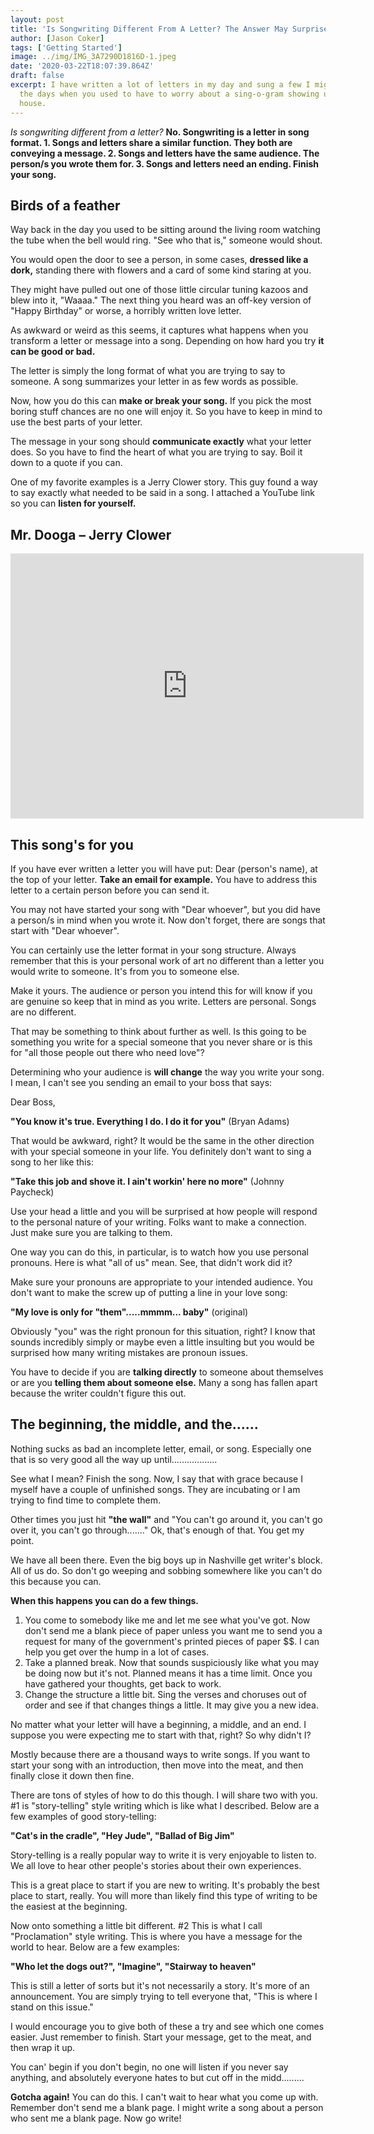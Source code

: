 ```yaml
---
layout: post
title: 'Is Songwriting Different From A Letter? The Answer May Surprise You'
author: [Jason Coker]
tags: ['Getting Started']
image: ../img/IMG_3A7290D1816D-1.jpeg
date: '2020-03-22T18:07:39.864Z'
draft: false
excerpt: I have written a lot of letters in my day and sung a few I might add. Gone are
  the days when you used to have to worry about a sing-o-gram showing up at your
  house.
---
```

*Is songwriting different from a letter?* **No. Songwriting is a letter in song format. 1. Songs and letters share a similar function. They both are conveying a message. 2. Songs and letters have the same audience. The person/s you wrote them for. 3. Songs and letters need an ending. Finish your song.**

## **Birds of a feather**

Way back in the day you used to be sitting around the living room watching the tube when the bell would ring. "See who that is," someone would shout.

You would open the door to see a person, in some cases, **dressed like a dork,** standing there with flowers and a card of some kind staring at you.

They might have pulled out one of those little circular tuning kazoos and blew into it, "Waaaa." The next thing you heard was an off-key version of "Happy Birthday" or worse, a horribly written love letter.

As awkward or weird as this seems, it captures what happens when you transform a letter or message into a song. Depending on how hard you try **it can be good or bad.**

The letter is simply the long format of what you are trying to say to someone. A song summarizes your letter in as few words as possible.

Now, how you do this can **make or break your song.** If you pick the most boring stuff chances are no one will enjoy it. So you have to keep in mind to use the best parts of your letter.

The message in your song should **communicate exactly** what your letter does. So you have to find the heart of what you are trying to say. Boil it down to a quote if you can.

One of my favorite examples is a Jerry Clower story. This guy found a way to say exactly what needed to be said in a song. I attached a YouTube link so you can **listen for yourself.**

## **Mr. Dooga – Jerry Clower**

<iframe width="565" height="424" src="https://www.youtube.com/embed/0hHlGqHBRsU" frameborder="0" allow="accelerometer; autoplay; encrypted-media; gyroscope; picture-in-picture" allowfullscreen></iframe>

## **This song's for you**

If you have ever written a letter you will have put: Dear (person's name), at the top of your letter. **Take an email for example.** You have to address this letter to a certain person before you can send it.

You may not have started your song with "Dear whoever", but you did have a person/s in mind when you wrote it. Now don't forget, there are songs that start with "Dear whoever".

You can certainly use the letter format in your song structure. Always remember that this is your personal work of art no different than a letter you would write to someone. It's from you to someone else.

Make it yours. The audience or person you intend this for will know if you are genuine so keep that in mind as you write. Letters are personal. Songs are no different.

That may be something to think about further as well. Is this going to be something you write for a special someone that you never share or is this for "all those people out there who need love"?

Determining who your audience is **will change** the way you write your song. I mean, I can't see you sending an email to your boss that says:

Dear Boss,

**"You know it's true. Everything I do. I do it for you"** (Bryan Adams)

That would be awkward, right? It would be the same in the other direction with your special someone in your life. You definitely don't want to sing a song to her like this:

**"Take this job and shove it. I ain't workin' here no more"** (Johnny Paycheck)

Use your head a little and you will be surprised at how people will respond to the personal nature of your writing. Folks want to make a connection. Just make sure you are talking to them.

One way you can do this, in particular, is to watch how you use personal pronouns. Here is what "all of us" mean. See, that didn't work did it?

Make sure your pronouns are appropriate to your intended audience. You don't want to make the screw up of putting a line in your love song:

**"My love is only for "them".....mmmm... baby"** (original)

Obviously "you" was the right pronoun for this situation, right? I know that sounds incredibly simply or maybe even a little insulting but you would be surprised how many writing mistakes are pronoun issues.

You have to decide if you are **talking directly** to someone about themselves or are you **telling them about someone else.** Many a song has fallen apart because the writer couldn't figure this out.

## **The beginning, the middle, and the…...**

Nothing sucks as bad an incomplete letter, email, or song. Especially one that is so very good all the way up until..................

See what I mean? Finish the song. Now, I say that with grace because I myself have a couple of unfinished songs. They are incubating or I am trying to find time to complete them.

Other times you just hit **"the wall"** and "You can't go around it, you can't go over it, you can't go through......." Ok, that's enough of that. You get my point.

We have all been there. Even the big boys up in Nashville get writer's block. All of us do. So don't go weeping and sobbing somewhere like you can't do this because you can.

**When this happens you can do a few things.** 

1. You come to somebody like me and let me see what you've got. Now don't send me a blank piece of paper unless you want me to send you a request for many of the government's printed pieces of paper $$. I can help you get over the hump in a lot of cases. 
2. Take a planned break. Now that sounds suspiciously like what you may be doing now but it's not. Planned means it has a time limit. Once you have gathered your thoughts, get back to work. 
3. Change the structure a little bit. Sing the verses and choruses out of order and see if that changes things a little. It may give you a new idea.

No matter what your letter will have a beginning, a middle, and an end. I suppose you were expecting me to start with that, right? So why didn't I?

Mostly because there are a thousand ways to write songs. If you want to start your song with an introduction, then move into the meat, and then finally close it down then fine.

There are tons of styles of how to do this though. I will share two with you. #1 is "story-telling" style writing which is like what I described. Below are a few examples of good story-telling:

**"Cat's in the cradle", "Hey Jude", "Ballad of Big Jim"**

Story-telling is a really popular way to write it is very enjoyable to listen to. We all love to hear other people's stories about their own experiences.

This is a great place to start if you are new to writing. It's probably the best place to start, really. You will more than likely find this type of writing to be the easiest at the beginning.

Now onto something a little bit different. #2 This is what I call "Proclamation" style writing. This is where you have a message for the world to hear. Below are a few examples:

**"Who let the dogs out?", "Imagine", "Stairway to heaven"**

This is still a letter of sorts but it's not necessarily a story. It's more of an announcement. You are simply trying to tell everyone that, "This is where I stand on this issue."

I would encourage you to give both of these a try and see which one comes easier. Just remember to finish. Start your message, get to the meat, and then wrap it up.

You can' begin if you don't begin, no one will listen if you never say anything, and absolutely everyone hates to but cut off in the midd.........

**Gotcha again!** You can do this. I can't wait to hear what you come up with. Remember don't send me a blank page. I might write a song about a person who sent me a blank page. Now go write!